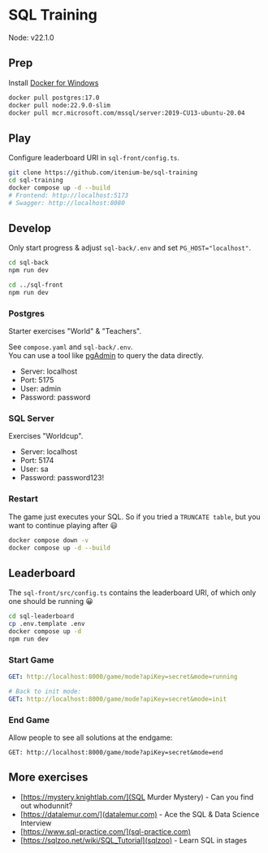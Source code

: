 SQL Training
============

Node: v22.1.0

## Prep

Install [Docker for Windows](https://docs.docker.com/desktop/install/windows-install/)

```sh
docker pull postgres:17.0
docker pull node:22.9.0-slim
docker pull mcr.microsoft.com/mssql/server:2019-CU13-ubuntu-20.04
```

## Play

Configure leaderboard URI in `sql-front/config.ts`.

```sh
git clone https://github.com/itenium-be/sql-training
cd sql-training
docker compose up -d --build
# Frontend: http://localhost:5173
# Swagger: http://localhost:8080
```

## Develop

Only start progress & adjust `sql-back/.env`
and set `PG_HOST="localhost"`.

```sh
cd sql-back
npm run dev

cd ../sql-front
npm run dev
```

### Postgres

Starter exercises "World" & "Teachers".

See `compose.yaml` and `sql-back/.env`.  
You can use a tool like [pgAdmin](https://www.postgresql.org/ftp/pgadmin/pgadmin4/v8.12/windows/) to query the data directly.

- Server: localhost
- Port: 5175
- User: admin
- Password: password


### SQL Server

Exercises "Worldcup".

- Server: localhost
- Port: 5174
- User: sa
- Password: password123!


### Restart

The game just executes your SQL. So if you tried a `TRUNCATE table`,
but you want to continue playing after 😃

```sh
docker compose down -v
docker compose up -d --build
```

## Leaderboard

The `sql-front/src/config.ts` contains the leaderboard URI,
of which only one should be running 😀

```sh
cd sql-leaderboard
cp .env.template .env
docker compose up -d
npm run dev
```

### Start Game

```yaml
GET: http://localhost:8000/game/mode?apiKey=secret&mode=running

# Back to init mode:
GET: http://localhost:8000/game/mode?apiKey=secret&mode=init
```

### End Game

Allow people to see all solutions at the endgame:

```
GET: http://localhost:8000/game/mode?apiKey=secret&mode=end
```


## More exercises

- [https://mystery.knightlab.com/](SQL Murder Mystery) - Can you find out whodunnit?
- [https://datalemur.com/](datalemur.com) - Ace the SQL & Data Science Interview
- [https://www.sql-practice.com/](sql-practice.com)
- [https://sqlzoo.net/wiki/SQL_Tutorial](sqlzoo) - Learn SQL in stages
